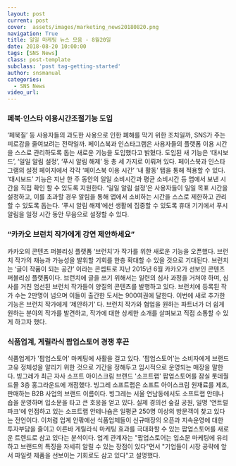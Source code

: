 ```yaml
---
layout: post
current: post
cover:  assets/images/marketing_news20180820.png
navigation: True
title: 일일 마케팅 뉴스 모음 - 8월20일
date: 2018-08-20 10:00:00
tags: [SNS News]
class: post-template
subclass: 'post tag-getting-started'
author: snsmanual
categories:
  - SNS News
video_url: 
---
```


### **페북·인스타 이용시간조절기능 도입**

‘페북질’ 등 사용자들의 과도한 사용으로 인한 폐해를 막기 위한 조치일까, SNS가 주는 피로감을 줄여보려는 전략일까. 
페이스북과 인스타그램은 사용자들의 플랫폼 이용 시간을 스스로 관리하도록 돕는 새로운 기능을 도입했다고 밝혔다.
도입된 새 기능은 ‘대시보드’, ‘일일 알림 설정’, ‘푸시 알림 해제’ 등 총 세 가지로 이뤄져 있다. 
페이스북과 인스타그램의 설정 페이지에서 각각 ‘페이스북 이용 시간’ ‘내 활동’ 탭을 통해 적용할 수 있다.
‘대시보드’ 기능은 지난 한 주 동안의 일일 소비시간과 평균 소비시간 등 앱에서 보낸 시간을 직접 확인 할 수 있도록 지원한다. 
‘일일 알림 설정’은 사용자들이 일일 목표 시간을 설정하고, 이를 초과할 경우 알림을 통해 앱에서 소비하는 시간을 스스로 제한하고 관리할 수 있도록 돕는다. 
‘푸시 알림 해제’에선 생활에 집중할 수 있도록 휴대 기기에서 푸시 알림을 일정 시간 동안 무음으로 설정할 수 있다.

### **“카카오 브런치 작가에게 강연 제안하세요”**

카카오의 콘텐츠 퍼블리싱 플랫폼 ‘브런치’가 작가를 위한 새로운 기능을 오픈했다. 브런치 작가의 재능과 가능성을 발휘할 기회를 한층 확대할 수 있을 것으로 기대된다.
브런치는 ‘글이 작품이 되는 공간’ 이라는 콘셉트로 지난 2015년 6월 카카오가 선보인 콘텐츠 퍼블리싱 플랫폼이다. 
브런치에 글을 쓰기 위해서는 일련의 심사 과정을 거쳐야 하며, 심사를 거친 엄선된 브런치 작가들이 양질의 콘텐츠를 발행하고 있다. 
브런치에 등록된 작가 수는 2만명이 넘으며 이들이 출간한 도서는 900여권에 달한다. 
이번에 새로 추가한 기능은 브런치 작가에게 ‘제안하기’ 다. 
브런치 작가와 협업을 원하는 파트너가 더 쉽게 원하는 분야의 작가를 발견하고, 
작가에 대한 상세한 소개를 살펴보고 직접 소통할 수 있게 하고자 했다.

### **식품업계, 게릴라식 팝업스토어 경쟁 후끈**

식품업계가 '팝업스토어' 마케팅에 사활을 걸고 있다. '팝업스토어'는 소비자에게 브랜드 고유 정체성을 알리기 위한 것으로 기간을 정해두고 임시적으로 운영되는 매장을 말한다.
빙그레가 최근 자사 소프트 아이스크림 브랜드 '소프트랩' 팝업스토어를 잠실 롯데월드몰 3층 홍그라운드에 개점했다.
빙그레 소프트랩은 소프트 아이스크림 원재료를 제조, 판매하는 B2B 사업의 브랜드 이름이다. 빙그레는 서울 연남동에서도 소프트랩 안테나숍을 운영하며 입소문을 타고 큰 호응을 얻고 있다.
실제 경의선 숲길 공원, 일명 '연트럴 파크'에 인접하고 있는 소프트랩 안테나숍은 일평균 250명 이상의 방문객이 찾고 있다는 전언이다.
이처럼 업계 안팎에선 식품업체들이 신규매장의 오픈과 지속운영에 대한 투자부담을 줄이고 이른바 게릴라식 마케팅 효과를 극대화할 수 있는 팝업스토어를 새로운 트렌드로 삼고 있다는 분석이다.
업계 관계자는 "팝업스토어는 입소문 마케팅에 유리하고 브랜드의 특징을 자세히 알릴 수 있는 장점이 있다"면서 "기업들이 시장 공략에 앞서 파일럿 제품을 선보이는 기회로도 삼고 있다"고 설명했다.